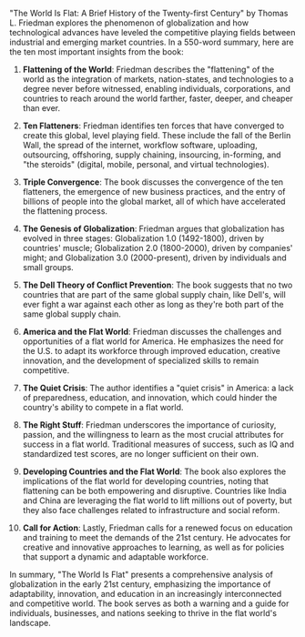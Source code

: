 "The World Is Flat: A Brief History of the Twenty-first Century" by Thomas L. Friedman explores the phenomenon of globalization and how technological advances have leveled the competitive playing fields between industrial and emerging market countries. In a 550-word summary, here are the ten most important insights from the book:

1. **Flattening of the World**: Friedman describes the "flattening" of the world as the integration of markets, nation-states, and technologies to a degree never before witnessed, enabling individuals, corporations, and countries to reach around the world farther, faster, deeper, and cheaper than ever.

2. **Ten Flatteners**: Friedman identifies ten forces that have converged to create this global, level playing field. These include the fall of the Berlin Wall, the spread of the internet, workflow software, uploading, outsourcing, offshoring, supply chaining, insourcing, in-forming, and "the steroids" (digital, mobile, personal, and virtual technologies).

3. **Triple Convergence**: The book discusses the convergence of the ten flatteners, the emergence of new business practices, and the entry of billions of people into the global market, all of which have accelerated the flattening process.

4. **The Genesis of Globalization**: Friedman argues that globalization has evolved in three stages: Globalization 1.0 (1492-1800), driven by countries' muscle; Globalization 2.0 (1800-2000), driven by companies' might; and Globalization 3.0 (2000-present), driven by individuals and small groups.

5. **The Dell Theory of Conflict Prevention**: The book suggests that no two countries that are part of the same global supply chain, like Dell's, will ever fight a war against each other as long as they're both part of the same global supply chain.

6. **America and the Flat World**: Friedman discusses the challenges and opportunities of a flat world for America. He emphasizes the need for the U.S. to adapt its workforce through improved education, creative innovation, and the development of specialized skills to remain competitive.

7. **The Quiet Crisis**: The author identifies a "quiet crisis" in America: a lack of preparedness, education, and innovation, which could hinder the country's ability to compete in a flat world.

8. **The Right Stuff**: Friedman underscores the importance of curiosity, passion, and the willingness to learn as the most crucial attributes for success in a flat world. Traditional measures of success, such as IQ and standardized test scores, are no longer sufficient on their own.

9. **Developing Countries and the Flat World**: The book also explores the implications of the flat world for developing countries, noting that flattening can be both empowering and disruptive. Countries like India and China are leveraging the flat world to lift millions out of poverty, but they also face challenges related to infrastructure and social reform.

10. **Call for Action**: Lastly, Friedman calls for a renewed focus on education and training to meet the demands of the 21st century. He advocates for creative and innovative approaches to learning, as well as for policies that support a dynamic and adaptable workforce.

In summary, "The World Is Flat" presents a comprehensive analysis of globalization in the early 21st century, emphasizing the importance of adaptability, innovation, and education in an increasingly interconnected and competitive world. The book serves as both a warning and a guide for individuals, businesses, and nations seeking to thrive in the flat world's landscape.
